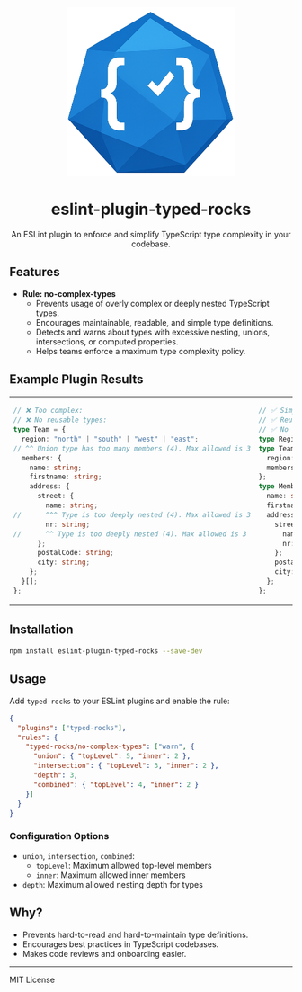<div align="center">

<img src="https://github.com/typed-rocks/eslint-plugin-typed-rocks/blob/main/plugin-logo.png?raw=true" width="300" height="300">
  
# eslint-plugin-typed-rocks

An ESLint plugin to enforce and simplify TypeScript type complexity in your codebase.
</div>

## Features

- **Rule: no-complex-types**
  - Prevents usage of overly complex or deeply nested TypeScript types.
  - Encourages maintainable, readable, and simple type definitions.
  - Detects and warns about types with excessive nesting, unions, intersections, or computed properties.
  - Helps teams enforce a maximum type complexity policy.

## Example Plugin Results

<table>

  <tr>
    <td>
      
```ts
// ❌ Too complex:
// ❌ No reusable types:
type Team = {
  region: "north" | "south" | "west" | "east";
// ^^ Union type has too many members (4). Max allowed is 3
  members: {
    name: string;
    firstname: string;
    address: {
      street: {
        name: string;
//      ^^^ Type is too deeply nested (4). Max allowed is 3
        nr: string;
//      ^^ Type is too deeply nested (4). Max allowed is 3
      };
      postalCode: string;
      city: string;
    };
  }[];
};
```
</td>
<td>
      
```ts
// ✅ Simpler, more maintainable
// ✅ Reusable
// ✅ No duplication
type Regions = "north" | "south" | "west" | "east";
type Team = {
  region: Regions;
  members: Member[];
};
type Member = {
  name: string;
  firstname: string;
  address: {
    street: {
      name: string;
      nr: string;
    };
    postalCode: string;
    city: string;
  };
};

```
</td>
</tr>
</table>




## Installation

```sh
npm install eslint-plugin-typed-rocks --save-dev
```

## Usage

Add `typed-rocks` to your ESLint plugins and enable the rule:

```json
{
  "plugins": ["typed-rocks"],
  "rules": {
    "typed-rocks/no-complex-types": ["warn", {
      "union": { "topLevel": 5, "inner": 2 },
      "intersection": { "topLevel": 3, "inner": 2 },
      "depth": 3,
      "combined": { "topLevel": 4, "inner": 2 }
    }]
  }
}
```

### Configuration Options

- `union`, `intersection`, `combined`:
  - `topLevel`: Maximum allowed top-level members
  - `inner`: Maximum allowed inner members
- `depth`: Maximum allowed nesting depth for types

## Why?

- Prevents hard-to-read and hard-to-maintain type definitions.
- Encourages best practices in TypeScript codebases.
- Makes code reviews and onboarding easier.

---

MIT License
